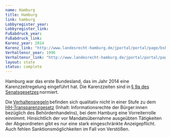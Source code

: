 ```yaml
---
name: Hamburg
title: Hamburg
link: hamburg
Lobbyregister_year:
Lobbyregister_link: 
Fußabdruck_year:
Fußabdruck_link: 
Karenz_year: 2014
Karenz_link: "http://www.landesrecht-hamburg.de/jportal/portal/page/bshaprod.psml?nid=f&showdoccase=1&doc.id=jlr-SenGHA1971V7P9a&st=lr"
Verhaltensr_year: 1996
Verhaltensr_link: "http://www.landesrecht-hamburg.de/jportal/portal/page/bshaprod.psml?showdoccase=1&doc.id=jlr-AbgGHArahmen&doc.part=X&doc.origin=bs&st=lr"
layout: state
status: complete
---
```

Hamburg war das erste Bundesland, das im Jahr 2014 eine Karenzzeitregelung eingeführt hat. Die Karenzzeiten sind in [§ 9a des Senatsgesetzes](http://www.landesrecht-hamburg.de/jportal/portal/page/bshaprod.psml?nid=f&showdoccase=1&doc.id=jlr-SenGHA1971V7P9a&st=lr) normiert. 

Die [Verhaltensregeln](http://www.landesrecht-hamburg.de/jportal/portal/page/bshaprod.psml?showdoccase=1&doc.id=jlr-AbgGHArahmen&doc.part=X&doc.origin=bs&st=lr) befinden sich qualitativ nicht in einer Stufe zu dem [HH-Transparenzgesetz](https://www.landesrecht-hamburg.de/bsha/document/jlr-TranspGHArahmen) (Inhalt: Informationsrechte der Bürger:innen bezüglich des Behördenhandelns), bei dem Hamburg eine Vorreiterrolle einnimmt. Hinsichtlich der vor Mandatsübernahme ausgeübten Tätigkeiten der Abgeordneten gibt es nur eine stark eingeschränkte Anzeigepflicht. Auch fehlen Sanktionsmöglichkeiten im Fall von Verstößen.  
